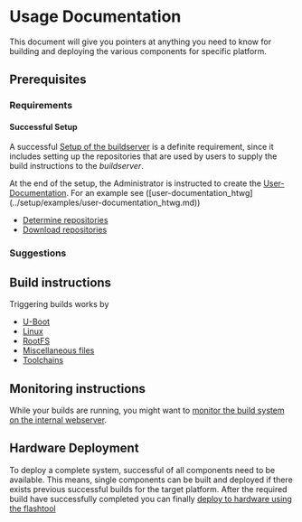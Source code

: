 # Usage Documentation
This document will give you pointers at anything you need to know for building
and deploying the various components for specific platform.

## Prerequisites
### Requirements
#### Successful Setup
A successful [Setup of the buildserver](../setup/setup.md) is a definite
requirement, since it includes setting up the repositories that are used by
users to supply the build instructions to the *buildserver*.

At the end of the setup, the Administrator is instructed to create the
[User-Documentation](../setup/user-documentation.md#Repositories).
For an example see ([user-documentation_htwg]
(../setup/examples/user-documentation_htwg.md))

* [Determine repositories](common/checkout-repositories.md)
* [Download repositories](common/checkout-repositories.md)

### Suggestions



## Build instructions
Triggering builds works by 

* [U-Boot](../usage/uboot.md)
* [Linux](../usage/linux.md)
* [RootFS](../usage/rootfs.md)
* [Miscellaneous files](../usage/misc.md)
* [Toolchains](../usage/toolchains.md)

## Monitoring instructions
While your builds are running, you might want to 
[monitor the build system on the internal
webserver](../usage/common/build-monitoring.md).

## Hardware Deployment
To deploy a complete system, successful of all components need to be available.
This means, single components can be built and deployed if there exists
previous successful builds for the target platform. After the required build
have successfully completed you can finally 
[deploy to hardware using the flashtool](../usage/flashtool.md)
